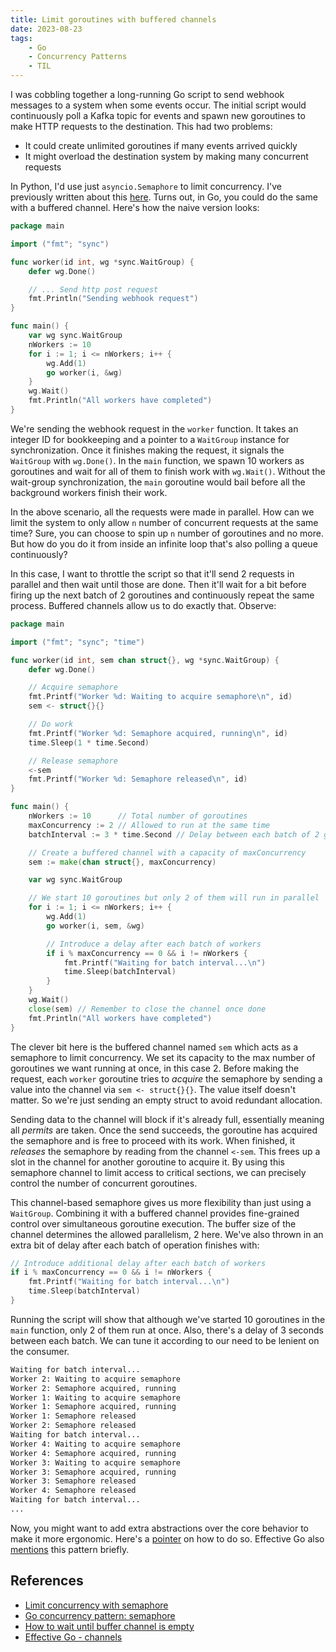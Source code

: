 ```yaml
---
title: Limit goroutines with buffered channels
date: 2023-08-23
tags:
    - Go
    - Concurrency Patterns
    - TIL
---
```


I was cobbling together a long-running Go script to send webhook messages to a system when
some events occur. The initial script would continuously poll a Kafka topic for events and
spawn new goroutines to make HTTP requests to the destination. This had two problems:

* It could create unlimited goroutines if many events arrived quickly
* It might overload the destination system by making many concurrent requests

In Python, I'd use just `asyncio.Semaphore` to limit concurrency. I've previously written
about this [here]. Turns out, in Go, you could do the same with a buffered channel. Here's
how the naive version looks:

```go
package main

import ("fmt"; "sync")

func worker(id int, wg *sync.WaitGroup) {
    defer wg.Done()

    // ... Send http post request
    fmt.Println("Sending webhook request")
}

func main() {
    var wg sync.WaitGroup
    nWorkers := 10
    for i := 1; i <= nWorkers; i++ {
        wg.Add(1)
        go worker(i, &wg)
    }
    wg.Wait()
    fmt.Println("All workers have completed")
}
```

We're sending the webhook request in the `worker` function. It takes an integer ID for
bookkeeping and a pointer to a `WaitGroup` instance for synchronization. Once it finishes
making the request, it signals the `WaitGroup` with `wg.Done()`. In the `main` function,
we spawn 10 workers as goroutines and wait for all of them to finish work with `wg.Wait()`.
Without the wait-group synchronization, the `main` goroutine would bail before all the
background workers finish their work.

In the above scenario, all the requests were made in parallel. How can we limit the system
to only allow `n` number of concurrent requests at the same time? Sure, you can choose to
spin up `n` number of goroutines and no more. But how do you do it from inside an infinite
loop that's also polling a queue continuously?

In this case, I want to throttle the script so that it'll send 2 requests in parallel and
then wait until those are done. Then it'll wait for a bit before firing up the next batch of
2 goroutines and continuously repeat the same process. Buffered channels allow us to do
exactly that. Observe:

```go
package main

import ("fmt"; "sync"; "time")

func worker(id int, sem chan struct{}, wg *sync.WaitGroup) {
    defer wg.Done()

    // Acquire semaphore
    fmt.Printf("Worker %d: Waiting to acquire semaphore\n", id)
    sem <- struct{}{}

    // Do work
    fmt.Printf("Worker %d: Semaphore acquired, running\n", id)
    time.Sleep(1 * time.Second)

    // Release semaphore
    <-sem
    fmt.Printf("Worker %d: Semaphore released\n", id)
}

func main() {
    nWorkers := 10      // Total number of goroutines
    maxConcurrency := 2 // Allowed to run at the same time
    batchInterval := 3 * time.Second // Delay between each batch of 2 goros

    // Create a buffered channel with a capacity of maxConcurrency
    sem := make(chan struct{}, maxConcurrency)

    var wg sync.WaitGroup

    // We start 10 goroutines but only 2 of them will run in parallel
    for i := 1; i <= nWorkers; i++ {
        wg.Add(1)
        go worker(i, sem, &wg)

        // Introduce a delay after each batch of workers
        if i % maxConcurrency == 0 && i != nWorkers {
            fmt.Printf("Waiting for batch interval...\n")
            time.Sleep(batchInterval)
        }
    }
    wg.Wait()
    close(sem) // Remember to close the channel once done
    fmt.Println("All workers have completed")
}
```

The clever bit here is the buffered channel named `sem` which acts as a semaphore to limit
concurrency. We set its capacity to the max number of goroutines we want running at once,
in this case 2. Before making the request, each `worker` goroutine tries to *acquire* the
semaphore by sending a value into the channel via `sem <- struct{}{}`. The value itself
doesn't matter. So we're just sending an empty struct to avoid redundant allocation.

Sending data to the channel will block if it's already full, essentially meaning all
*permits* are taken. Once the send succeeds, the goroutine has acquired the semaphore and is
free to proceed with its work. When finished, it *releases* the semaphore by reading from
the channel `<-sem`. This frees up a slot in the channel for another goroutine to acquire
it. By using this semaphore channel to limit access to critical sections, we can precisely
control the number of concurrent goroutines.

This channel-based semaphore gives us more flexibility than just using a `WaitGroup`.
Combining it with a buffered channel provides fine-grained control over simultaneous
goroutine execution. The buffer size of the channel determines the allowed parallelism, 2
here. We've also thrown in an extra bit of delay after each batch of operation finishes
with:

```go
// Introduce additional delay after each batch of workers
if i % maxConcurrency == 0 && i != nWorkers {
    fmt.Printf("Waiting for batch interval...\n")
    time.Sleep(batchInterval)
}
```

Running the script will show that although we've started 10 goroutines in the `main`
function, only 2 of them run at once. Also, there's a delay of 3 seconds between each batch.
We can tune it according to our need to be lenient on the consumer.

```txt
Waiting for batch interval...
Worker 2: Waiting to acquire semaphore
Worker 2: Semaphore acquired, running
Worker 1: Waiting to acquire semaphore
Worker 1: Semaphore acquired, running
Worker 1: Semaphore released
Worker 2: Semaphore released
Waiting for batch interval...
Worker 4: Waiting to acquire semaphore
Worker 4: Semaphore acquired, running
Worker 3: Waiting to acquire semaphore
Worker 3: Semaphore acquired, running
Worker 3: Semaphore released
Worker 4: Semaphore released
Waiting for batch interval...
...
```

Now, you might want to add extra abstractions over the core behavior to make it more
ergonomic. Here's a [pointer] on how to do so. Effective Go also [mentions] this pattern
briefly.

## References

* [Limit concurrency with semaphore][here]
* [Go concurrency pattern: semaphore][pointer]
* [How to wait until buffer channel is empty][stack overflow]
* [Effective Go - channels][mentions]

[here]: /python/limit_concurrency_with_semaphore
[pointer]: https://levelup.gitconnected.com/go-concurrency-pattern-semaphore-9587d45f058d
[stack overflow]: https://stackoverflow.com/questions/39776481/how-to-wait-until-buffered-channel-semaphore-is-empty
[mentions]: https://go.dev/doc/effective_go#channels

